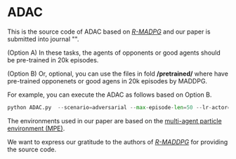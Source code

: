 # ADAC
This is the source code of ADAC based on [*R-MADPG*](https://proceedings.neurips.cc/paper_files/paper/2020/hash/774412967f19ea61d448977ad9749078-Abstract.html) and our paper is submitted into journal "".

(Option A) In these tasks, the agents of opponents or good agents should be pre-trained in 20k episodes. 

(Option B) Or, optional, you can use the files in fold **/pretrained/** where have pre-trained opponenets or good agens in 20k episodes by MADDPG.

For example, you can execute the ADAC as follows based on Option B.

```python
python ADAC.py  --scenario=adversarial --max-episode-len=50 --lr-actor=0.001 --lr-critic=0.001 --adv-policy=adac  --good-policy=maddpg --resume=/pretrained/ADAC/Adversarial_resume_8V8/ --n-food=6 --n-good=8 --n-adv=8 --exp-run-num=0
```

The environments used in our paper are based on the [multi-agent particle environment (MPE)](https://github.com/openai/multiagent-particle-envs).

We want to express our gratitude to the authors of [*R-MADDPG*](https://proceedings.neurips.cc/paper_files/paper/2020/hash/774412967f19ea61d448977ad9749078-Abstract.html) for providing the source code.
